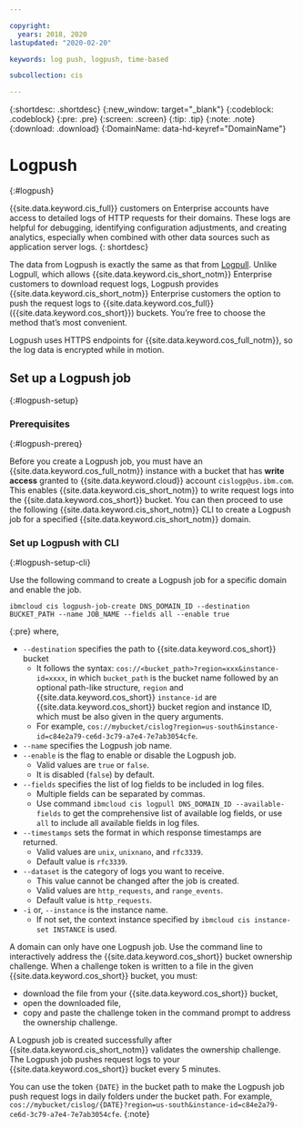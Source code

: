 ```yaml
---

copyright:
  years: 2018, 2020
lastupdated: "2020-02-20"

keywords: log push, logpush, time-based

subcollection: cis

---
```



{:shortdesc: .shortdesc}
{:new_window: target="_blank"}
{:codeblock: .codeblock}
{:pre: .pre}
{:screen: .screen}
{:tip: .tip}
{:note: .note}
{:download: .download}
{:DomainName: data-hd-keyref="DomainName"}

# Logpush
{:#logpush}

{{site.data.keyword.cis_full}} customers on Enterprise accounts have access to detailed logs of HTTP requests for their domains. These logs are helpful for debugging, identifying configuration adjustments, and creating analytics, especially when combined with other data sources such as application server logs.
{: shortdesc}

The data from Logpush is exactly the same as that from [Logpull](#logpull). Unlike Logpull, which allows {{site.data.keyword.cis_short_notm}} Enterprise customers to download request logs, Logpush provides {{site.data.keyword.cis_short_notm}} Enterprise customers the option to push the request logs to {{site.data.keyword.cos_full}} ({{site.data.keyword.cos_short}}) buckets. You’re free to choose the method that’s most convenient.

Logpush uses HTTPS endpoints for {{site.data.keyword.cos_full_notm}}, so the log data is encrypted while in motion.

## Set up a Logpush job
{:#logpush-setup}

### Prerequisites
{:#logpush-prereq}

Before you create a Logpush job, you must have an {{site.data.keyword.cos_full_notm}} instance with a bucket that has **write access** granted to {{site.data.keyword.cloud}} account `cislogp@us.ibm.com`. This enables {{site.data.keyword.cis_short_notm}} to write request logs into the {{site.data.keyword.cos_short}} bucket. You can then proceed to use the following {{site.data.keyword.cis_short_notm}} CLI to create a Logpush job for a specified {{site.data.keyword.cis_short_notm}} domain.

### Set up Logpush with CLI
{:#logpush-setup-cli}

Use the following command to create a Logpush job for a specific domain and enable the job.
```
ibmcloud cis logpush-job-create DNS_DOMAIN_ID --destination BUCKET_PATH --name JOB_NAME --fields all --enable true
```
{:pre}
where,
  * `--destination` specifies the path to {{site.data.keyword.cos_short}} bucket
    * It follows the syntax: `cos://<bucket_path>?region=xxx&instance-id=xxxx`, in which `bucket_path` is the bucket name followed by an optional path-like structure, `region` and {{site.data.keyword.cos_short}} `instance-id` are {{site.data.keyword.cos_short}} bucket region and instance ID, which must be also given in the query arguments.
    * For example, `cos://mybucket/cislog?region=us-south&instance-id=c84e2a79-ce6d-3c79-a7e4-7e7ab3054cfe`.
  * `--name` specifies the Logpush job name.
  * `--enable` is the flag to enable or disable the Logpush job.
    * Valid values are `true` or `false`.
    * It is disabled (`false`) by default.
  * `--fields` specifies the list of log fields to be included in log files.
    * Multiple fields can be separated by commas.
    * Use command `ibmcloud cis logpull DNS_DOMAIN_ID --available-fields` to get the comprehensive list of available log fields, or use `all` to include all available fields in log files.
  * `--timestamps` sets the format in which response timestamps are returned. 
    * Valid values are `unix`, `unixnano`, and `rfc3339`.
    * Default value is `rfc3339`. 
  * `--dataset` is the category of logs you want to receive. 
    * This value cannot be changed after the job is created.
    * Valid values are `http_requests`, and `range_events`.
    * Default value is `http_requests`.
  * `-i` or, `--instance` is the instance name. 
    * If not set, the context instance specified by `ibmcloud cis instance-set INSTANCE` is used.

A domain can only have one Logpush job. Use the command line to interactively address the {{site.data.keyword.cos_short}} bucket ownership challenge. When a challenge token is written to a file in the given {{site.data.keyword.cos_short}} bucket, you must:
  * download the file from your {{site.data.keyword.cos_short}} bucket,
  * open the downloaded file,
  * copy and paste the challenge token in the command prompt to address the ownership challenge.

A Logpush job is created successfully after {{site.data.keyword.cis_short_notm}} validates the ownership challenge. The Logpush job pushes request logs to your {{site.data.keyword.cos_short}} bucket every 5 minutes.

You can use the token `{DATE}` in the bucket path to make the Logpush job push request logs in daily folders under the bucket path. For example, `cos://mybucket/cislog/{DATE}?region=us-south&instance-id=c84e2a79-ce6d-3c79-a7e4-7e7ab3054cfe`.
{:note}
